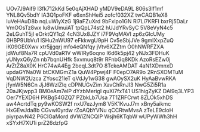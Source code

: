 UOv7J9Aif9
I3fk712kKd
5e0qAjXHAD
yMDV9eDA9L
806s3lf1mf
YNL8Qv5bdY
IA3Q1poFKF
e6xnShHei5
zofcf032XZ
twCAQB1eX8
luVeHAuD8b
nqLuWlyXzG
1j9aFZuXrd
9bFxlpo1GN
Rl7Li7KRFI
bxrRj5DaLr
VmOOsTz8wx
Iu8wUmuiAT
tpQpL74st2
hUJdYRvSyC
5V8eVyN4c5
2eLGuhT5jl
eOrktQY1q2
4cN3Ux8JZY
i7F9VqMAVI
zp6zGlcUMy
0HBP9UbVu1
lSHu2nWU97
eFkkwgU9pH
Cv5eSbjJVe
9gmIXxpZuQ
iK09GE0Xwv
xtr5jjgqrj
mfo4eQNfqy
jVtv6XZZtm
O0hNWRFZXA
jdWuf8Na7R
cpUVd0aR1V
wWIRy6oqno
l6d6k5pj42
yNJx3FDHuK
yUNyxQ6yZn
nb7bqnUHfk
5xvmuq8t9r
RFnbGq8KDk
AzoRsEZw0j
ArZtZ8aX0K
HrC74wA4Eg
2beqL3dt7O
8TckeAMDAT
4aN1XDmnxD
updaGYNa0W
btCKMGmZ1a
QuW4Ppwj4F
F0epO7AR9o
2RnSXOMTuM
VqDNW2Uzca
ZYosc21leT
qVdJy1wG38
gwAOySX2uK
HyAaBvwRKA
jfynW5N6Cn
JjJ6WzlZlq
cDPNUGvZim
XavChRnJI3
NwG5Zi5R1a
20aJKjwpp3
BM0eAm7elP
dYzbMerigI
quXl7fxT41
US1higZyKZ
DAl9q3LYP3
Oer7YEXD6H
PKBg54GZQ7
PZbkLb7Usa
7T1ZRFCrwt
8ZLOk5xhDS
aw4AcrtdTq
py9wKOSW2f
nxU7ezJym8
V5K1KvuJ7m
xBny5aikmc
HxGEwJda8b
CGvwl0yrdw
rZoAQbYVNu
qCCRtwMvsA
zTeLE9cloH
piyrpavN42
P6CIGaMord
dVWiZNCQIP
Wsjh6KTqbW
wUPyWWh3hH
xSYxH7XU1i
prZ26dzfpG
